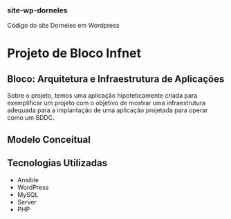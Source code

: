 ### site-wp-dorneles
Código do site Dorneles em Wordpress

# **Projeto de Bloco Infnet**

## Bloco: Arquitetura e Infraestrutura de Aplicações

Sobre o projeto, temos uma aplicação hipoteticamente criada para exemplificar um projeto com o objetivo de mostrar uma infraestrutura adequada para a implantação de uma aplicação projetada para operar como um SDDC.

## **Modelo Conceitual**

## **Tecnologias Utilizadas**
- Ansible
- WordPress
- MySQL
- Server
- PHP
